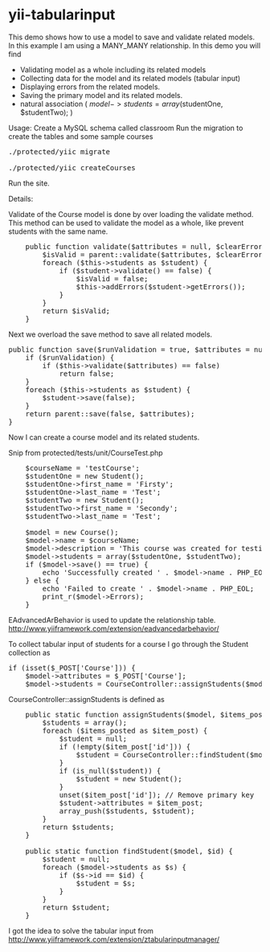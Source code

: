 yii-tabularinput
================

This demo shows how to use a model to save and validate related models. In this example I am using a MANY_MANY relationship.
In this demo you will find
* Validating model as a whole including its related models
* Collecting data for the model and its related models (tabular input)
* Displaying errors from the related models.
* Saving the primary model and its related models.
* natural association ( $model->students = array($studentOne, $studentTwo); ) 

Usage:
Create a MySQL schema called classroom
Run the migration to create the tables and some sample courses
<pre>
./protected/yiic migrate

./protected/yiic createCourses
</pre>
Run the site.

Details:

Validate of the Course model is done by over loading the validate method. 
This method can be used to validate the model as a whole, like prevent students with the same name.

<pre>
    public function validate($attributes = null, $clearErrors = true) {
        $isValid = parent::validate($attributes, $clearErrors);
        foreach ($this->students as $student) {
            if ($student->validate() == false) {
                $isValid = false;
                $this->addErrors($student->getErrors());
            }
        }
        return $isValid;
    }
</pre>

Next we overload the save method to save all related models.

<pre>
public function save($runValidation = true, $attributes = null) {
    if ($runValidation) {
        if ($this->validate($attributes) == false)
            return false;
    }
    foreach ($this->students as $student) {
        $student->save(false);
    }
    return parent::save(false, $attributes);
}
</pre>

Now I can create a course model and its related students.

Snip from protected/tests/unit/CourseTest.php
<pre>
    $courseName = 'testCourse';
    $studentOne = new Student();
    $studentOne->first_name = 'Firsty';
    $studentOne->last_name = 'Test';
    $studentTwo = new Student();
    $studentTwo->first_name = 'Secondy';
    $studentTwo->last_name = 'Test';

    $model = new Course();
    $model->name = $courseName;
    $model->description = 'This course was created for testing purpose';
    $model->students = array($studentOne, $studentTwo);
    if ($model->save() == true) {
        echo 'Successfully created ' . $model->name . PHP_EOL;
    } else {
        echo 'Failed to create ' . $model->name . PHP_EOL;
        print_r($model->Errors);
    }
</pre>

EAdvancedArBehavior is used to update the relationship table.
http://www.yiiframework.com/extension/eadvancedarbehavior/

To collect tabular input of students for a course I go through the Student collection as
<pre>
if (isset($_POST['Course'])) {
    $model->attributes = $_POST['Course'];
    $model->students = CourseController::assignStudents($model, $_POST['Student']);
</pre>

CourseController::assignStudents is defined as
<pre>
    public static function assignStudents($model, $items_posted) {
        $students = array();
        foreach ($items_posted as $item_post) {
            $student = null;
            if (!empty($item_post['id'])) {
                $student = CourseController::findStudent($model, $item_post['id']);
            }
            if (is_null($student)) {
                $student = new Student();
            }
            unset($item_post['id']); // Remove primary key
            $student->attributes = $item_post;
            array_push($students, $student);
        }
        return $students;
    }

    public static function findStudent($model, $id) {
        $student = null;
        foreach ($model->students as $s) {
            if ($s->id == $id) {
                $student = $s;
            }
        }
        return $student;
    }
</pre>

I got the idea to solve the tabular input from
http://www.yiiframework.com/extension/ztabularinputmanager/
